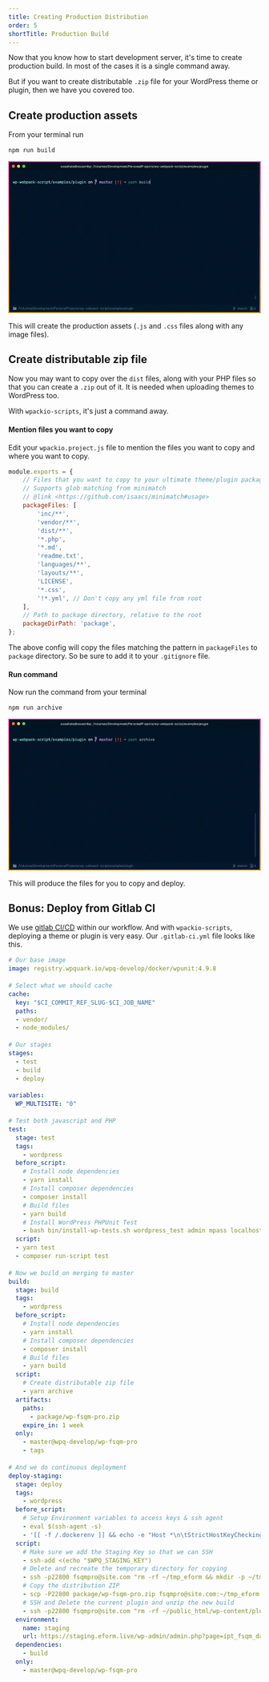 ```yaml
---
title: Creating Production Distribution
order: 5
shortTitle: Production Build
---
```


Now that you know how to start development server, it's time to create
production build. In most of the cases it is a single command away.

But if you want to create distributable `.zip` file for your WordPress theme or
plugin, then we have you covered too.

## Create production assets

From your terminal run

```bash
npm run build
```

![npm run build](../../frontpage/steps/06-build.gif)

This will create the production assets (`.js` and `.css` files along with any
image files).

## Create distributable zip file

Now you may want to copy over the `dist` files, along with your PHP files so
that you can create a `.zip` out of it. It is needed when uploading themes to
WordPress too.

With `wpackio-scripts`, it's just a command away.

#### Mention files you want to copy

Edit your `wpackio.project.js` file to mention the files you want to copy and
where you want to copy.

```js
module.exports = {
	// Files that you want to copy to your ultimate theme/plugin package
	// Supports glob matching from minimatch
	// @link <https://github.com/isaacs/minimatch#usage>
	packageFiles: [
		'inc/**',
		'vendor/**',
		'dist/**',
		'*.php',
		'*.md',
		'readme.txt',
		'languages/**',
		'layouts/**',
		'LICENSE',
		'*.css',
		'!*.yml', // Don't copy any yml file from root
	],
	// Path to package directory, relative to the root
	packageDirPath: 'package',
};
```

The above config will copy the files matching the pattern in `packageFiles` to
`package` directory. So be sure to add it to your `.gitignore` file.

#### Run command

Now run the command from your terminal

```bash
npm run archive
```

![npm run archive](../../frontpage/steps/07-archive.gif)

This will produce the files for you to copy and deploy.

## Bonus: Deploy from Gitlab CI

We use [gitlab CI/CD](https://docs.gitlab.com/ee/ci/) within our workflow. And
with `wpackio-scripts`, deploying a theme or plugin is very easy. Our
`.gitlab-ci.yml` file looks like this.

```yaml
# Our base image
image: registry.wpquark.io/wpq-develop/docker/wpunit:4.9.8

# Select what we should cache
cache:
  key: "$CI_COMMIT_REF_SLUG-$CI_JOB_NAME"
  paths:
  - vendor/
  - node_modules/

# Our stages
stages:
  - test
  - build
  - deploy

variables:
  WP_MULTISITE: "0"

# Test both javascript and PHP
test:
  stage: test
  tags:
    - wordpress
  before_script:
    # Install node dependencies
	- yarn install
	# Install composer dependencies
	- composer install
	# Build files
	- yarn build
    # Install WordPress PHPUnit Test
    - bash bin/install-wp-tests.sh wordpress_test admin mpass localhost $WP_VERSION
  script:
  - yarn test
  - composer run-script test

# Now we build on merging to master
build:
  stage: build
  tags:
    - wordpress
  before_script:
    # Install node dependencies
	- yarn install
	# Install composer dependencies
	- composer install
	# Build files
	- yarn build
  script:
	# Create distributable zip file
    - yarn archive
  artifacts:
    paths:
      - package/wp-fsqm-pro.zip
    expire_in: 1 week
  only:
    - master@wpq-develop/wp-fsqm-pro
    - tags

# And we do continuous deployment
deploy-staging:
  stage: deploy
  tags:
    - wordpress
  before_script:
    # Setup Environment variables to access keys & ssh agent
    - eval $(ssh-agent -s)
    - '[[ -f /.dockerenv ]] && echo -e "Host *\n\tStrictHostKeyChecking no\n\n" > ~/.ssh/config'
  script:
    # Make sure we add the Staging Key so that we can SSH
    - ssh-add <(echo "$WPQ_STAGING_KEY")
    # Delete and recreate the temporary directory for copying
    - ssh -p22800 fsqmpro@site.com "rm -rf ~/tmp_eform && mkdir -p ~/tmp_eform"
    # Copy the distribution ZIP
    - scp -P22800 package/wp-fsqm-pro.zip fsqmpro@site.com:~/tmp_eform
    # SSH and Delete the current plugin and unzip the new build
    - ssh -p22800 fsqmpro@site.com "rm -rf ~/public_html/wp-content/plugins/wp-fsqm-pro && unzip ~/tmp_eform/wp-fsqm-pro.zip -d ~/public_html/wp-content/plugins"
  environment:
    name: staging
    url: https://staging.eform.live/wp-admin/admin.php?page=ipt_fsqm_dashboard
  dependencies:
    - build
  only:
    - master@wpq-develop/wp-fsqm-pro
```

